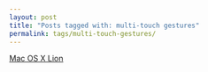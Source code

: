 ```yaml
---
layout: post
title: "Posts tagged with: multi-touch gestures"
permalink: tags/multi-touch-gestures/
---
```

[Mac OS X Lion](/2011/07/mac-os-x-lion)
